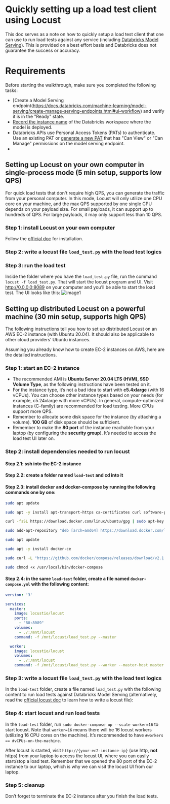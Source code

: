 # Quickly setting up a load test client using Locust

This doc serves as a note on how to quickly setup a load test client that one can use to run load tests against any service (including [Databricks Model Serving](https://docs.databricks.com/machine-learning/model-serving/index.html)). This is provided on a best effort basis and Databricks does not guarantee the success or accuracy.

# Requirements

Before starting the walkthrough, make sure you completed the following tasks:

- [Create a Model Serving endpoint(https://docs.databricks.com/machine-learning/model-serving/create-manage-serving-endpoints.html#ui-workflow) and verify it is in the "Ready" state.
- [Record the instance name](https://docs.databricks.com/workspace/workspace-details.html#workspace-instance-names-urls-and-ids) of the Databricks workspace where the model is deployed.
- Databricks APIs use Personal Access Tokens (PATs) to authenticate. Use an existing PAT or [generate a new PAT](https://docs.databricks.com/dev-tools/auth.html#personal-access-tokens-for-users) that has "Can View" or "Can Manage" permissions on the model serving endpoint. 
- 

## Setting up Locust on your own computer in single-process mode (5 min setup, supports low QPS)

For quick load tests that don't require high QPS, you can generate the traffic from your personal computer. In this mode, Locust will only utilize one CPU core on your machine, and the max QPS supported by one single CPU depends on your payload size. For small payloads, it can support up to hundreds of QPS. For large payloads, it may only support less than 10 QPS.

### Step 1: install Locust on your own computer

Follow the [official doc](https://docs.locust.io/en/stable/installation.html) for installation.

### Step 2: write a locust file `load_test.py` with the load test logics

### Step 3: run the load test

Inside the folder where you have the `load_test.py` file, run the command `locust -f load_test.py`. That will start the locust program and UI. Visit http://0.0.0.0:8089 on your computer and you’ll be able to start the load test. The UI looks like this:
![image1](https://user-images.githubusercontent.com/5786126/222304686-0f9fd25e-d168-4625-8ced-b45b22e697fa.png)


## Setting up distributed Locust on a powerful machine (30 min setup, supports high QPS)
The following instructions tell you how to set up distributed Locust on an AWS EC-2 instance (with Ubuntu 20.04). It should also be applicable to other cloud providers’ Ubuntu instances.

Assuming you already know how to create EC-2 instances on AWS, here are the detailed instructions.

### Step 1: start an EC-2 instance
* The recommended AMI is __Ubuntu Server 20.04 LTS (HVM), SSD Volume Type__, as the following instructions have been tested on it.
* For the instance type, it’s not a bad idea to start with __c5.4xlarge__ (with 16 vCPUs). You can choose other instance types based on your needs (for example, c5.24xlarge with more vCPUs). In general, compute-optimized instances (C-family) are recommended for load testing. More CPUs support more QPS.
* Remember to allocate some disk space for the instance (by attaching a volume). __100 GB__ of disk space should be sufficient.
* Remember to make the __80 port__ of the instance reachable from your laptop (by configuring the __security group__). It’s needed to access the load test UI later on.

### Step 2: install dependencies needed to run locust
#### Step 2.1: ssh into the EC-2 instance
#### Step 2.2: create a folder named `load-test` and cd into it
#### Step 2.3: install docker and docker-compose by running the following commands one by one:

```bash
sudo apt update

sudo apt -y install apt-transport-https ca-certificates curl software-properties-common

curl -fsSL https://download.docker.com/linux/ubuntu/gpg | sudo apt-key add -

sudo add-apt-repository "deb [arch=amd64] https://download.docker.com/linux/ubuntu focal stable"

sudo apt update

sudo apt -y install docker-ce

sudo curl -L "https://github.com/docker/compose/releases/download/v2.1.1/docker-compose-linux-x86_64" -o /usr/local/bin/docker-compose

sudo chmod +x /usr/local/bin/docker-compose
```

#### Step 2.4: in the same `load-test` folder, create a file named `docker-compose.yml` with the following content:

```yaml
version: '3'

services:
  master:
    image: locustio/locust
    ports:
      - "80:8089"
    volumes:
      - ./:/mnt/locust
    command: -f /mnt/locust/load_test.py --master

  worker:
    image: locustio/locust
    volumes:
      - ./:/mnt/locust
    command: -f /mnt/locust/load_test.py --worker --master-host master
```

### Step 3: write a locust file `load_test.py` with the load test logics

In the `load-test` folder, create a file named `load_test.py` with the following content to run load tests against Databricks Model Serving (alternatively, read the [official locust doc](https://docs.locust.io/en/stable/writing-a-locustfile.html) to learn how to write a locust file):

### Step 4: start locust and run load tests
In the `load-test` folder, run `sudo docker-compose up --scale worker=16` to start locust. Note that `worker=16` means there will be 16 locust workers (utilizing 16 CPU cores on the machine). It’s recommended to have `#workers == #vCPUs-on-the-machine`.

After locust is started, visit `http://{your-ec2-instance-ip}` (use http, __not__ https) from your laptop to access the locust UI, where you can easily start/stop a load test. Remember that we opened the 80 port of the EC-2 instance to our laptop, which is why we can visit the locust UI from our laptop.

### Step 5: cleanup

Don’t forget to terminate the EC-2 instance after you finish the load tests.



